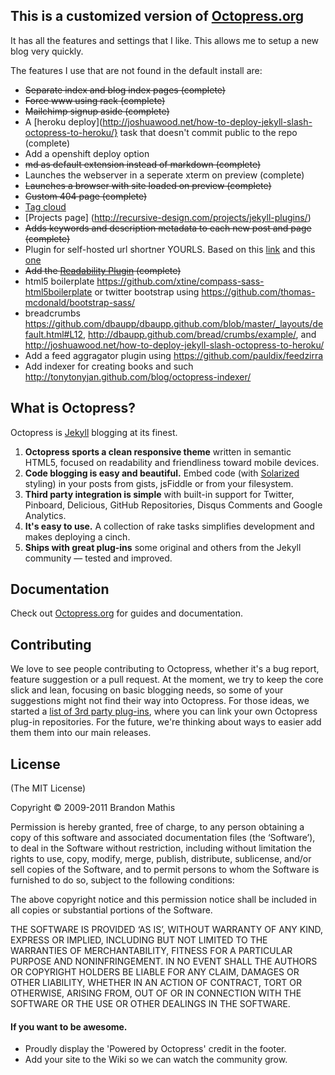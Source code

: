 ## This is a customized version of [Octopress.org](http://octopress.org/docs)

It has all the features and settings that I like. This allows me to setup a new
blog very quickly.

The features I use that are not found in the default install are:

- <s>Separate index and blog index pages (complete) </s>
- <s>Force www using rack (complete) </s>
- <s>Mailchimp signup aside (complete) </s> 
- A [heroku
deploy](http://joshuawood.net/how-to-deploy-jekyll-slash-octopress-to-heroku/} task that doesn't commit public to the repo (complete)
- Add a openshift deploy option
- <s>md as default extension instead of markdown (complete) </s> 
- Launches the webserver in a seperate xterm on preview (complete) </s> 
- <s>Launches a browser with site loaded on preview (complete) </s> 
- <s>Custom 404 page (complete) </s> 
- [Tag cloud](http://brizzled.clapper.org/blog/2010/12/20/some-jekyll-hacks/)
- [Projects page] (http://recursive-design.com/projects/jekyll-plugins/)
- <s>Adds keywords and description metadata to each new post and page (complete) </s> 
- Plugin for self-hosted url shortner YOURLS. Based on this [link](https://github.com/threestage/yourls) and this [one](http://simonwoodside.com/weblog/2008/12/7/ruby_on_rails_feedrss_aggregator/)
- <s>Add the [Readability Plugin](https://github.com/kevinSuttle/Readability-Octopress-Plugin) (complete) </s> 
- html5 boilerplate https://github.com/xtine/compass-sass-html5boilerplate or twitter bootstrap using https://github.com/thomas-mcdonald/bootstrap-sass/
- breadcrumbs https://github.com/dbaupp/dbaupp.github.com/blob/master/_layouts/default.html#L12, http://dbaupp.github.com/bread/crumbs/example/, and http://joshuawood.net/how-to-deploy-jekyll-slash-octopress-to-heroku/
- Add a feed aggragator plugin using https://github.com/pauldix/feedzirra
- Add indexer for creating books and such http://tonytonyjan.github.com/blog/octopress-indexer/

## What is Octopress?

Octopress is [Jekyll](https://github.com/mojombo/jekyll) blogging at its finest.

1. **Octopress sports a clean responsive theme** written in semantic HTML5, focused on readability and friendliness toward mobile devices.
2. **Code blogging is easy and beautiful.** Embed code (with [Solarized](http://ethanschoonover.com/solarized) styling) in your posts from gists, jsFiddle or from your filesystem.
3. **Third party integration is simple** with built-in support for Twitter, Pinboard, Delicious, GitHub Repositories, Disqus Comments and Google Analytics.
4. **It's easy to use.** A collection of rake tasks simplifies development and makes deploying a cinch.
5. **Ships with great plug-ins** some original and others from the Jekyll community &mdash; tested and improved.


## Documentation

Check out [Octopress.org](http://octopress.org/docs) for guides and documentation.


## Contributing

We love to see people contributing to Octopress, whether it's a bug report, feature suggestion or a pull request. At the moment, we try to keep the core slick and lean, focusing on basic blogging needs, so some of your suggestions might not find their way into Octopress. For those ideas, we started a [list of 3rd party plug-ins](https://github.com/imathis/octopress/wiki/3rd-party-plug-ins), where you can link your own Octopress plug-in repositories. For the future, we're thinking about ways to easier add them them into our main releases.


## License
(The MIT License)

Copyright © 2009-2011 Brandon Mathis

Permission is hereby granted, free of charge, to any person obtaining a copy of this software and associated documentation files (the ‘Software’), to deal in the Software without restriction, including without limitation the rights to use, copy, modify, merge, publish, distribute, sublicense, and/or sell copies of the Software, and to permit persons to whom the Software is furnished to do so, subject to the following conditions:

The above copyright notice and this permission notice shall be included in all copies or substantial portions of the Software.

THE SOFTWARE IS PROVIDED ‘AS IS’, WITHOUT WARRANTY OF ANY KIND, EXPRESS OR IMPLIED, INCLUDING BUT NOT LIMITED TO THE WARRANTIES OF MERCHANTABILITY, FITNESS FOR A PARTICULAR PURPOSE AND NONINFRINGEMENT. IN NO EVENT SHALL THE AUTHORS OR COPYRIGHT HOLDERS BE LIABLE FOR ANY CLAIM, DAMAGES OR OTHER LIABILITY, WHETHER IN AN ACTION OF CONTRACT, TORT OR OTHERWISE, ARISING FROM, OUT OF OR IN CONNECTION WITH THE SOFTWARE OR THE USE OR OTHER DEALINGS IN THE SOFTWARE.


#### If you want to be awesome.
- Proudly display the 'Powered by Octopress' credit in the footer.
- Add your site to the Wiki so we can watch the community grow.
